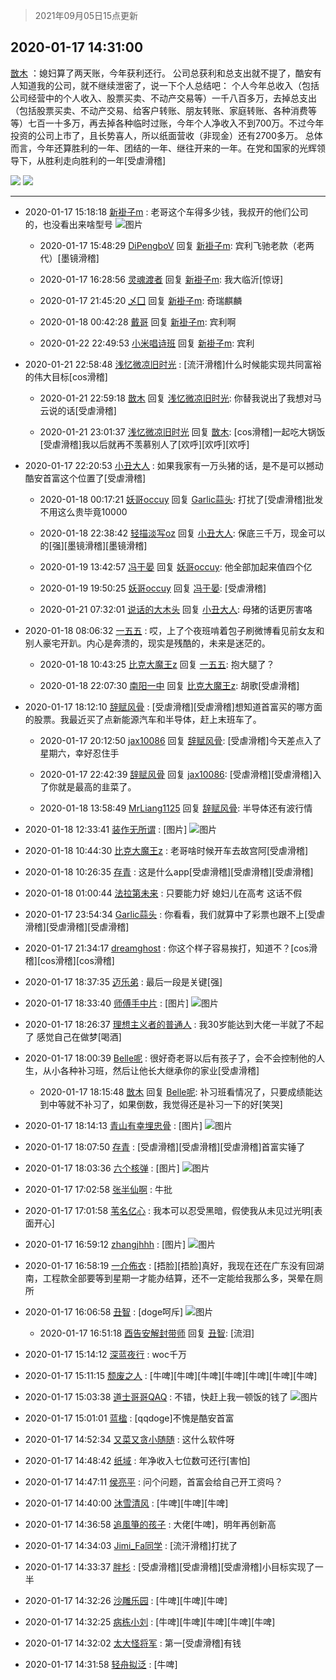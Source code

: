 > 2021年09月05日15点更新
<link rel="stylesheet" href="https://cdn.jsdelivr.net/gh/taotie6/sampleJSON@main/css/photo_show.css">


 ## 2020-01-17 14:31:00 

 [㪚木](https://www.coolapk.com/feed/15944906?shareKey=YzkxNzNlNDdlZDgyNjEzMTc1Mjk~) ：媳妇算了两天账，今年获利还行。
公司总获利和总支出就不提了，酷安有人知道我的公司，就不继续泄密了，说一下个人总结吧：
个人今年总收入（包括公司经营中的个人收入、股票买卖、不动产交易等）一千八百多万<!--break-->，去掉总支出（包括股票买卖、不动产交易、给客户转账、朋友转账、家庭转账、各种消费等等）七百一十多万，再去掉各种临时过账，今年个人净收入不到700万。不过今年投资的公司上市了，且长势喜人，所以纸面营收（非现金）还有2700多万。
总体而言，今年还算胜利的一年、团结的一年、继往开来的一年。在党和国家的光辉领导下，从胜利走向胜利的一年[受虐滑稽] 

<div class="album">
<img class="img-item" src="https://image.coolapk.com/feed/2020/0117/14/1081091_a7765f26_2658_4432@1080x645.jpeg" />
<img class="img-item" src="https://image.coolapk.com/feed/2020/0117/14/1081091_ef70780f_2658_4434@1080x625.jpeg" />
</div>

 ------- 

- 2020-01-17 15:18:18 [新褂子m](uid=913624) : 老哥这个车得多少钱，我叔开的他们公司的，也没看出来啥型号 ![图片](https://image.coolapk.com/feed/2020/0117/15/913624_33423ed9_5495_9176@2494x3325.jpeg)

    - 2020-01-17 15:48:29 [DiPengboV](uid=1023920) 回复 [新褂子m](uid=913624): 宾利飞驰老款（老两代）[墨镜滑稽] 

    - 2020-01-17 16:28:56 [灵魂渡者](uid=520577) 回复 [新褂子m](uid=913624): 我大临沂[惊讶] 

    - 2020-01-17 21:45:20 [乄囗](uid=759206) 回复 [新褂子m](uid=913624): 奇瑞麒麟 

    - 2020-01-18 00:42:28 [戴哥](uid=2483039) 回复 [新褂子m](uid=913624): 宾利啊 

    - 2020-01-22 22:49:53 [小米唱诗班](uid=2921847) 回复 [新褂子m](uid=913624): 宾利 

- 2020-01-21 22:58:48 [浅忆微凉旧时光](uid=1168274) : [流汗滑稽]什么时候能实现共同富裕的伟大目标[cos滑稽] 

    - 2020-01-21 22:59:18 [㪚木](uid=1081091) 回复 [浅忆微凉旧时光](uid=1168274): 你替我说出了我想对马云说的话[受虐滑稽] 

    - 2020-01-21 23:01:37 [浅忆微凉旧时光](uid=1168274) 回复 [㪚木](uid=1081091): [cos滑稽]一起吃大锅饭[受虐滑稽]我以后就再不羡慕别人了[欢呼][欢呼][欢呼] 

- 2020-01-17 22:20:53 [小丑大人](uid=2139207) : 如果我家有一万头猪的话，是不是可以撼动酷安首富这个位置了[受虐滑稽] 

    - 2020-01-18 00:17:21 [妖哥occuy](uid=1388591) 回复 [Garlic蒜头](uid=473445): 打扰了[受虐滑稽]批发不用这么贵毕竟10000 

    - 2020-01-18 22:38:42 [轻描淡写oz](uid=1981181) 回复 [小丑大人](uid=2139207): 保底三千万，现金可以的[强][墨镜滑稽][墨镜滑稽] 

    - 2020-01-19 13:42:57 [冯于晏](uid=2980763) 回复 [妖哥occuy](uid=1388591): 他全部加起来值四个亿 

    - 2020-01-19 19:50:25 [妖哥occuy](uid=1388591) 回复 [冯于晏](uid=2980763): [受虐滑稽] 

    - 2020-01-21 07:32:01 [说话的大木头](uid=1320545) 回复 [小丑大人](uid=2139207): 母猪的话更厉害咯 

- 2020-01-18 08:06:32 [一五五](uid=2082710) : 哎，上了个夜班啃着包子刷微博看见前女友和别人豪宅开趴。内心是奔溃的，现实是残酷的，未来是迷茫的。 

    - 2020-01-18 10:43:25 [比克大魔王z](uid=824574) 回复 [一五五](uid=2082710): 抱大腿了？ 

    - 2020-01-18 22:07:30 [南阳一中](uid=1406020) 回复 [比克大魔王z](uid=824574): 胡歌[受虐滑稽] 

- 2020-01-17 18:12:10 [辞赋风骨](uid=875865) : [受虐滑稽][受虐滑稽]想知道首富买的哪方面的股票。我最近买了点新能源汽车和半导体，赶上末班车了。 

    - 2020-01-17 20:12:50 [jax10086](uid=797822) 回复 [辞赋风骨](uid=875865): [受虐滑稽]今天差点入了星期六，幸好忍住手 

    - 2020-01-17 22:42:39 [辞赋风骨](uid=875865) 回复 [jax10086](uid=797822): [受虐滑稽][受虐滑稽]入了你就是最高的韭菜了。 

    - 2020-01-18 13:58:49 [MrLiang1125](uid=487334) 回复 [辞赋风骨](uid=875865): 半导体还有波行情 

- 2020-01-18 12:33:41 [装作无所谓](uid=890690) : [图片] ![图片](https://image.coolapk.com/feed/2019/0512/15/1081091_5266_8318@228x228.gif)

- 2020-01-18 10:44:30 [比克大魔王z](uid=824574) : 老哥啥时候开车去故宫阿[受虐滑稽] 

- 2020-01-18 10:26:35 [存青](uid=1006954) : 这是什么app[受虐滑稽][受虐滑稽][受虐滑稽] 

- 2020-01-18 01:00:44 [法拉第未来](uid=1106134) : 只要能力好 媳妇儿在高考
这话不假 

- 2020-01-17 23:54:34 [Garlic蒜头](uid=473445) : 你看看，我们就算中了彩票也跟不上[受虐滑稽][受虐滑稽][受虐滑稽] 

- 2020-01-17 21:34:17 [dreamghost](uid=621731) : 你这个样子容易挨打，知道不？[cos滑稽][cos滑稽][cos滑稽] 

- 2020-01-17 18:37:35 [迈乐弟](uid=1554109) : 最后一段是关键[强] 

- 2020-01-17 18:33:40 [师傅手中片](uid=1467971) : [图片] ![图片](https://image.coolapk.com/feed/2019/1126/14/1467971_09485dd4_9008_3956@539x608.jpeg)

- 2020-01-17 18:26:37 [理想主义者的普通人](uid=1708330) : 我30岁能达到大佬一半就了不起了 感觉自己在做梦[喝酒] 

- 2020-01-17 18:00:39 [Belle呢](uid=2085738) : 很好奇老哥以后有孩子了，会不会控制他的人生，从小各种补习班，然后让他长大继承你的家业[受虐滑稽] 

    - 2020-01-17 18:15:48 [㪚木](uid=1081091) 回复 [Belle呢](uid=2085738): 补习班看情况了，只要成绩能达到中等就不补习了，如果倒数，我觉得还是补习一下的好[笑哭] 

- 2020-01-17 18:14:13 [青山有幸埋忠骨](uid=1265424) : [图片] ![图片](https://image.coolapk.com/feed/2019/0730/18/1182307_c7de876f_1552_7364@720x709.jpeg)

- 2020-01-17 18:07:50 [存青](uid=1006954) : [受虐滑稽][受虐滑稽][受虐滑稽]首富实锤了 

- 2020-01-17 18:03:36 [六个核弹](uid=2627358) : [图片] ![图片](https://image.coolapk.com/feed/2020/0117/18/2627358_17261ed2_5415_3187@603x284.jpeg)

- 2020-01-17 17:02:58 [张半仙啊](uid=2360908) : 牛批 

- 2020-01-17 17:01:58 [苇名亿心](uid=1968788) : 我本可以忍受黑暗，假使我从未见过光明[表面开心] 

- 2020-01-17 16:59:12 [zhangjhhh](uid=1306301) : [图片] ![图片](https://image.coolapk.com/feed/2019/1025/05/1166111_e2f01331_1299_3737@1073x868.jpeg)

- 2020-01-17 16:58:19 [一介佈衣](uid=796568) : [捂脸][捂脸]真好，我现在还在广东没有回湖南，工程款全部要等到星期一才能办结算，还不一定能给我那么多，哭晕在厕所 

- 2020-01-17 16:06:58 [丑智](uid=1648114) : [doge呵斥] ![图片](https://image.coolapk.com/feed/2020/0117/16/1648114_15df6557_8417_4178@720x969.jpeg)

    - 2020-01-17 16:51:18 [酉告安解封带师](uid=1199540) 回复 [丑智](uid=1648114): [流泪] 

- 2020-01-17 15:14:12 [深蓝夜行](uid=692974) : woc千万 

- 2020-01-17 15:11:15 [颓废之人](uid=369286) : [牛啤][牛啤][牛啤][牛啤][牛啤][牛啤][牛啤] 

- 2020-01-17 15:03:38 [道士哥哥QAQ](uid=857333) : 不错，快赶上我一顿饭的钱了 ![图片](https://image.coolapk.com/feed/2020/0116/10/2388349_e532bc99_2711_2155@690x656.jpeg)

- 2020-01-17 15:01:01 [蓝楹](uid=467567) : [qqdoge]不愧是酷安首富 

- 2020-01-17 14:52:34 [又菜又贪小随随](uid=1530523) : 这什么软件呀 

- 2020-01-17 14:48:42 [纸域](uid=437034) : 年净收入七位数可还行[害怕] 

- 2020-01-17 14:47:11 [侯亮平](uid=685087) : 问个问题，首富会给自己开工资吗？ 

- 2020-01-17 14:40:00 [沐雪清风](uid=746399) : [牛啤][牛啤][牛啤] 

- 2020-01-17 14:36:58 [追風箏的孩子](uid=783549) : 大佬[牛啤]，明年再创新高 

- 2020-01-17 14:34:03 [Jimi_Fa同学](uid=658442) : [流汗滑稽]打扰了 

- 2020-01-17 14:33:37 [胖杉](uid=679575) : [受虐滑稽][受虐滑稽][受虐滑稽]小目标实现了一半 

- 2020-01-17 14:32:26 [沙雕乐园](uid=2447129) : [牛啤][牛啤][牛啤] 

- 2020-01-17 14:32:25 [病栋小刘](uid=1558516) : [牛啤][牛啤][牛啤][牛啤][牛啤] 

- 2020-01-17 14:32:02 [太大怪将军](uid=1663357) : 第一[受虐滑稽]有钱 

- 2020-01-17 14:31:58 [轻舟拟泛](uid=1045536) : [牛啤] 

